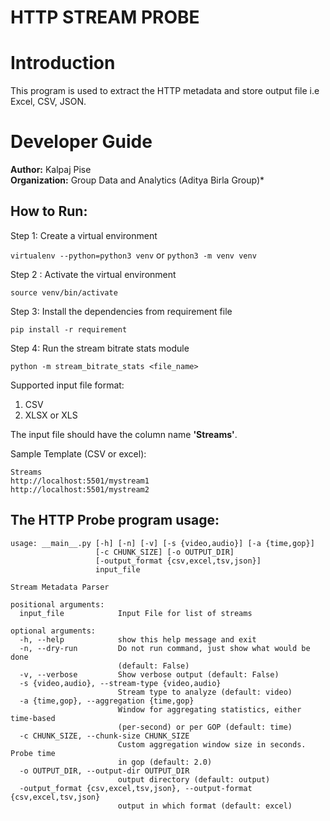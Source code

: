 # HTTP STREAM PROBE

# Introduction

This program is used to extract the HTTP metadata and store output file i.e Excel, CSV, JSON.

# Developer Guide

**Author:** Kalpaj Pise  
**Organization:** Group Data and Analytics (Aditya Birla Group)*

## How to Run:

Step 1: Create a virtual environment

`virtualenv --python=python3 venv`
or
`python3 -m venv venv`

Step 2 : Activate the virtual environment

`source venv/bin/activate`

Step 3: Install the dependencies from requirement file

`pip install -r requirement`

Step 4: Run the stream bitrate stats module

`python -m stream_bitrate_stats <file_name>`

Supported input file format:

1. CSV
2. XLSX or XLS

The input file should have the column name **'Streams'**.

Sample Template (CSV or excel):

```
Streams
http://localhost:5501/mystream1
http://localhost:5501/mystream2
```

## The HTTP Probe program usage:

~~~~
usage: __main__.py [-h] [-n] [-v] [-s {video,audio}] [-a {time,gop}]
                   [-c CHUNK_SIZE] [-o OUTPUT_DIR]
                   [-output_format {csv,excel,tsv,json}]
                   input_file

Stream Metadata Parser

positional arguments:
  input_file            Input File for list of streams

optional arguments:
  -h, --help            show this help message and exit
  -n, --dry-run         Do not run command, just show what would be done
                        (default: False)
  -v, --verbose         Show verbose output (default: False)
  -s {video,audio}, --stream-type {video,audio}
                        Stream type to analyze (default: video)
  -a {time,gop}, --aggregation {time,gop}
                        Window for aggregating statistics, either time-based
                        (per-second) or per GOP (default: time)
  -c CHUNK_SIZE, --chunk-size CHUNK_SIZE
                        Custom aggregation window size in seconds. Probe time
                        in gop (default: 2.0)
  -o OUTPUT_DIR, --output-dir OUTPUT_DIR
                        output directory (default: output)
  -output_format {csv,excel,tsv,json}, --output-format {csv,excel,tsv,json}
                        output in which format (default: excel)
                   
   ~~~~

